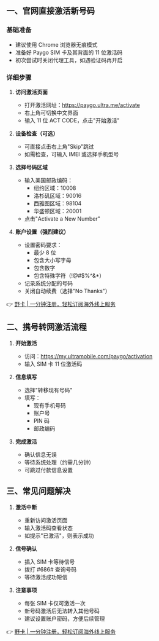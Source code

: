 ## 一、官网直接激活新号码

### 基础准备
- 建议使用 Chrome 浏览器无痕模式
- 准备好 Paygo SIM 卡及其背面的 11 位激活码
- 初次尝试时关闭代理工具，如遇验证码再开启

### 详细步骤

1. **访问激活页面**
   - 打开激活网址：https://paygo.ultra.me/activate
   - 右上角可切换中文界面
   - 输入 11 位 ACT CODE，点击"开始激活"

2. **设备检查（可选）**
   - 可直接点击右上角"Skip"跳过
   - 如需检查，可输入 IMEI 或选择手机型号

3. **选择号码区域**
   - 输入美国邮政编码：
     * 纽约区域：10008
     * 洛杉矶区域：90016
     * 西雅图区域：98104
     * 华盛顿区域：20001
   - 点击"Activate a New Number"

4. **账户设置（强烈建议）**
   - 设置密码要求：
     * 最少 8 位
     * 包含大小写字母
     * 包含数字
     * 包含特殊字符（!@#$%^&*）
   - 记录系统分配的号码
   - 关闭自动续费（选择"No Thanks"）

👉 [野卡 | 一分钟注册，轻松订阅海外线上服务](https://bit.ly/bewildcard)

## 二、携号转网激活流程

1. **开始激活**
   - 访问：https://my.ultramobile.com/paygo/activation
   - 输入 SIM 卡 11 位激活码

2. **信息填写**
   - 选择"转移现有号码"
   - 填写：
     * 现有手机号码
     * 账户号
     * PIN 码
     * 邮政编码

3. **完成激活**
   - 确认信息无误
   - 等待系统处理（约需几分钟）
   - 可跳过付款信息设置

## 三、常见问题解决

1. **激活中断**
   - 重新访问激活页面
   - 输入激活码查看状态
   - 如提示"已激活"，则表示成功

2. **信号确认**
   - 插入 SIM 卡等待信号
   - 拨打 #686# 查询号码
   - 等待激活成功短信

3. **注意事项**
   - 每张 SIM 卡仅可激活一次
   - 新号码激活后无法转入其他号码
   - 建议设置账户密码，方便后续管理

👉 [野卡 | 一分钟注册，轻松订阅海外线上服务](https://bit.ly/bewildcard)